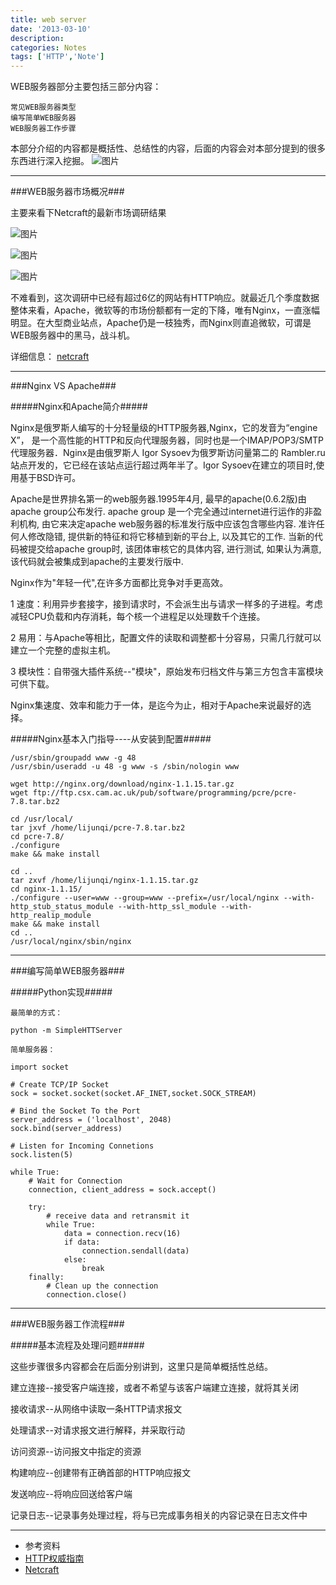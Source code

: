 ```yaml
---
title: web server
date: '2013-03-10'
description:
categories: Notes
tags: ['HTTP','Note']
---
```


WEB服务器部分主要包括三部分内容：

    常见WEB服务器类型
    编写简单WEB服务器
    WEB服务器工作步骤

本部分介绍的内容都是概括性、总结性的内容，后面的内容会对本部分提到的很多东西进行深入挖掘。
![图片]({{urls.media}}/http/webserver.jpeg)

***

###WEB服务器市场概况###

主要来看下Netcraft的最新市场调研结果

![图片]({{urls.media}}/http/webserver1.png)

![图片]({{urls.media}}/http/webserver2.png)

![图片]({{urls.media}}/http/webserver3.png)

不难看到，这次调研中已经有超过6亿的网站有HTTP响应。就最近几个季度数据整体来看，Apache，微软等的市场份额都有一定的下降，唯有Nginx，一直涨幅明显。在大型商业站点，Apache仍是一枝独秀，而Nginx则直追微软，可谓是WEB服务器中的黑马，战斗机。

详细信息： [netcraft](http://news.netcraft.com/archives/2013/03/01/march-2013-web-server-survey.html)

***

###Nginx VS Apache###
    
#####Nginx和Apache简介#####
    
Nginx是俄罗斯人编写的十分轻量级的HTTP服务器,Nginx，它的发音为“engine X”， 是一个高性能的HTTP和反向代理服务器，同时也是一个IMAP/POP3/SMTP 代理服务器．Nginx是由俄罗斯人 Igor Sysoev为俄罗斯访问量第二的 Rambler.ru站点开发的，它已经在该站点运行超过两年半了。Igor Sysoev在建立的项目时,使用基于BSD许可。
    
Apache是世界排名第一的web服务器.1995年4月, 最早的apache(0.6.2版)由apache group公布发行. apache group 是一个完全通过internet进行运作的非盈利机构, 由它来决定apache web服务器的标准发行版中应该包含哪些内容. 准许任何人修改隐错, 提供新的特征和将它移植到新的平台上, 以及其它的工作. 当新的代码被提交给apache group时, 该团体审核它的具体内容, 进行测试, 如果认为满意, 该代码就会被集成到apache的主要发行版中. 
    
Nginx作为"年轻一代",在许多方面都比竞争对手更高效。

1 速度：利用异步套接字，接到请求时，不会派生出与请求一样多的子进程。考虑减轻CPU负载和内存消耗，每个核一个进程足以处理数千个连接。
    
2 易用：与Apache等相比，配置文件的读取和调整都十分容易，只需几行就可以建立一个完整的虚拟主机。
    
3 模块性：自带强大插件系统--"模块"，原始发布归档文件与第三方包含丰富模块可供下载。
    
Nginx集速度、效率和能力于一体，是迄今为止，相对于Apache来说最好的选择。
    
#####Nginx基本入门指导----从安装到配置#####

    /usr/sbin/groupadd www -g 48
    /usr/sbin/useradd -u 48 -g www -s /sbin/nologin www

    wget http://nginx.org/download/nginx-1.1.15.tar.gz
    wget ftp://ftp.csx.cam.ac.uk/pub/software/programming/pcre/pcre-7.8.tar.bz2

    cd /usr/local/
    tar jxvf /home/lijunqi/pcre-7.8.tar.bz2 
    cd pcre-7.8/
    ./configure 
    make && make install

    cd ..
    tar zxvf /home/lijunqi/nginx-1.1.15.tar.gz
    cd nginx-1.1.15/
    ./configure --user=www --group=www --prefix=/usr/local/nginx --with-http_stub_status_module --with-http_ssl_module --with-http_realip_module
    make && make install
    cd ..
    /usr/local/nginx/sbin/nginx

***

###编写简单WEB服务器###

#####Python实现#####

    最简单的方式：

    python -m SimpleHTTServer

    简单服务器：

    import socket

    # Create TCP/IP Socket
    sock = socket.socket(socket.AF_INET,socket.SOCK_STREAM)

    # Bind the Socket To the Port
    server_address = ('localhost', 2048)
    sock.bind(server_address)

    # Listen for Incoming Connetions
    sock.listen(5)

    while True:
        # Wait for Connection
        connection, client_address = sock.accept()

        try:
            # receive data and retransmit it
            while True:
                data = connection.recv(16)
                if data:
                    connection.sendall(data)
                else:
                    break
        finally:
            # Clean up the connection
            connection.close()

***

###WEB服务器工作流程###

#####基本流程及处理问题#####

这些步骤很多内容都会在后面分别讲到，这里只是简单概括性总结。

建立连接--接受客户端连接，或者不希望与该客户端建立连接，就将其关闭

接收请求--从网络中读取一条HTTP请求报文

处理请求--对请求报文进行解释，并采取行动

访问资源--访问报文中指定的资源

构建响应--创建带有正确首部的HTTP响应报文

发送响应--将响应回送给客户端

记录日志--记录事务处理过程，将与已完成事务相关的内容记录在日志文件中
    

***

+ 参考资料
+ [HTTP权威指南](http://book.douban.com/subject/10746113/)
+ [Netcraft](http://news.netcraft.com/)
